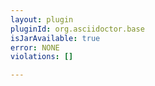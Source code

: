 ```yaml
---
layout: plugin
pluginId: org.asciidoctor.base
isJarAvailable: true
error: NONE
violations: []

---
```

